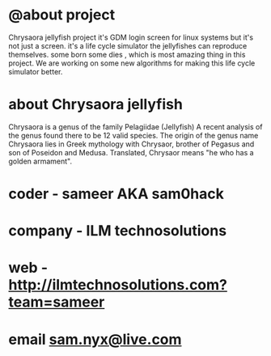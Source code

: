 
@about project
=====
Chrysaora jellyfish project it's GDM login screen for linux systems but it's not just a screen. it's a life cycle simulator the jellyfishes can reproduce themselves. some born some dies , which is most amazing thing in this project. We are working on some new algorithms for making this life cycle simulator better. 



about Chrysaora jellyfish
=====
Chrysaora is a genus of the family Pelagiidae (Jellyfish)
A recent analysis of the genus found there to be 12 valid species.
The origin of the genus name Chrysaora lies in Greek mythology with Chrysaor,
brother of Pegasus and son of Poseidon and Medusa.
Translated, Chrysaor means "he who has a golden armament".


coder   -  sameer AKA sam0hack
============
company -  ILM technosolutions
============
web     -  http://ilmtechnosolutions.com?team=sameer
============
email      sam.nyx@live.com
============



